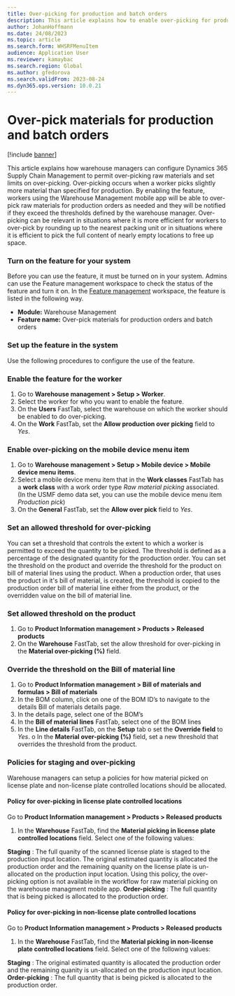 ```yaml
---
title: Over-picking for production and batch orders
description: This article explains how to enable over-picking for production and batch orders.
author: JohanHoffmann
ms.date: 24/08/2023
ms.topic: article
ms.search.form: WHSRFMenuItem
audience: Application User
ms.reviewer: kamaybac
ms.search.region: Global
ms.author: gfedorova
ms.search.validFrom: 2023-08-24
ms.dyn365.ops.version: 10.0.21
---
```


# Over-pick materials for production and batch orders

[!include [banner](../includes/banner.md)]

This article explains how warehouse managers can configure Dynamics 365 Supply Chain Management to permit over-picking raw materials and set limits on over-picking. Over-picking occurs when a worker picks slightly more material than specified for production. By enabling the feature, workers using the Warehouse Management mobile app will be able to over-pick raw materials for production orders as needed and they will be notified if they exceed the thresholds defined by the warehouse manager. Over-picking can be relevant in situations where it is more efficient for workers to over-pick by rounding up to the nearest packing unit or in situations where it is efficient to pick the full content of nearly empty locations to free up space. 

### Turn on the feature for your system

Before you can use the feature, it must be turned on in your system. Admins can use the Feature management workspace to check the status of the feature and turn it on. In the [Feature management](../../fin-ops-core/fin-ops/get-started/feature-management/feature-management-overview.md) workspace, the feature is listed in the following way.

- **Module:** Warehouse Management
- **Feature name:** Over-pick materials for production orders and batch orders 

### Set up the feature in the system

Use the following procedures to configure the use of the feature.

### Enable the feature for the worker
1.	Go to **Warehouse management \> Setup \> Worker**.
1.	Select the worker for who you want to enable the feature.
1.	On the **Users** FastTab, select the warehouse on which the worker should be enabled to do over-picking.
1.	On the **Work** FastTab, set the **Allow production over picking** field to *Yes*.

### Enable over-picking on the mobile device menu item
1.	Go to **Warehouse management \> Setup \> Mobile device \> Mobile device menu items**.
1.	Select a mobile device menu item that in the **Work classes** FastTab has a **work class** with a work order type *Raw material picking* associated. (In the USMF demo data set, you can use the mobile device menu item *Production pick*)
3.	On the **General** FastTab, set the **Allow over pick** field to *Yes*.


### Set an allowed threshold for over-picking
You can set a threshold that controls the extent to which a worker is permitted to exceed the quantity to be picked. The threshold is defined as a percentage of the designated quantity for the production order. You can set the threshold on the product and override the threshold for the product on bill of material lines using the product. When a production order, that uses the product in it's bill of material, is created, the threshold is copied to the production order bill of material line either from the product, or the overridden value on the bill of material line.  

### Set allowed threshold on the product
1.	Go to **Product Information management \> Products \> Released products**
1.	On the **Warehouse** FastTab, set the allow threshold for over-picking in the **Material over-picking (%)** field.

### Override the threshold on the Bill of material line
1.	Go to **Product Information management \> Bill of materials and formulas \> Bill of materials** 
1.	In the BOM column, click on one of the BOM ID’s to navigate to the details Bill of materials details page.
1.	In the details page, select one of the BOM’s
1.	In the **Bill of material lines** FastTab, select one of the BOM lines
1.	In the **Line details** FastTab, on the **Setup** tab
o	set the **Override field** to *Yes*.
o	In the **Material over-picking (%)** field, set a new threshold that overrides the threshold from the product.


### Policies for staging and over-picking

Warehouse managers can setup a policies for how material picked on license plate and non-license plate controlled locations should be allocated.

#### Policy for over-picking in license plate controlled locations
Go to **Product Information management \> Products \> Released products** 
1.	In the **Warehouse** FastTab, find the **Material picking in license plate controlled locations** field. Select one of the following values:

**Staging** : The full quanity of the scanned license plate is staged to the production input location. The original estimated quantity is allocated the production order and the remaining quanity on the license plate is un-allocated on the production input location. Using this policy, the over-picking option is not available in the workflow for raw material picking on the warehouse managment mobile app.
**Order-picking** : The full quantity that is being picked is allocated to the production order.

#### Policy for over-picking in non-license plate controlled locations

Go to **Product Information management \> Products \> Released products** 
1.	In the **Warehouse** FastTab, find the **Material picking in non-license plate controlled locations** field. Select one of the following values:

**Staging** : The original estimated quantity is allocated the production order and the remaining quanity is un-allocated on the production input location.
**Order-picking** : The full quantity that is being picked is allocated to the production order.

